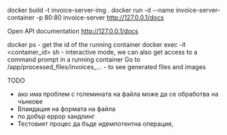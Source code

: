 docker build -t invoice-server-img .
docker run -d --name invoice-server-container -p 80:80 invoice-server
http://127.0.0.1/docs

Open API documentation
http://127.0.0.1/docs

docker ps - get the id of the running container
docker exec -it <container_id> sh  - interactive mode, we can also get access to a command prompt in a running container
Go to /app/processed_files/invoices_... - to see generated files and images

TODO
- ако има проблем с големината на файла може да се обработва на чънкове
- Влаидация на формата на файла
- по добър еррор хандлинг
- Тестовият процес да бъде идемпотентна операция, 